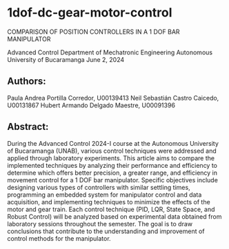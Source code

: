 # 1dof-dc-gear-motor-control
 COMPARISON OF POSITION CONTROLLERS IN A 1 DOF BAR MANIPULATOR

Advanced Control
Department of Mechatronic Engineering
Autonomous University of Bucaramanga
June 2, 2024

## Authors:
Paula Andrea Portilla Corredor, U00139413
Neil Sebastián Castro Caicedo, U00131867
Hubert Armando Delgado Maestre, U00091396

## Abstract:
During the Advanced Control 2024-I course at the Autonomous University of Bucaramanga (UNAB), various control techniques were addressed and applied through laboratory experiments. This article aims to compare the implemented techniques by analyzing their performance and efficiency to determine which offers better precision, a greater range, and efficiency in movement control for a 1 DOF bar manipulator. Specific objectives include designing various types of controllers with similar settling times, programming an embedded system for manipulator control and data acquisition, and implementing techniques to minimize the effects of the motor and gear train. Each control technique (PID, LQR, State Space, and Robust Control) will be analyzed based on experimental data obtained from laboratory sessions throughout the semester. The goal is to draw conclusions that contribute to the understanding and improvement of control methods for the manipulator.
